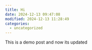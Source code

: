 ```yaml
---
title: Hi
date: 2024-12-13 09:47:08
modified: 2024-12-13 11:28:49
categories:
  - uncategorized
---
```



<!-- wp:paragraph -->
<p>This is a demo post and now its updated</p>
<!-- /wp:paragraph -->

<!-- wp:paragraph -->
<p></p>
<!-- /wp:paragraph -->